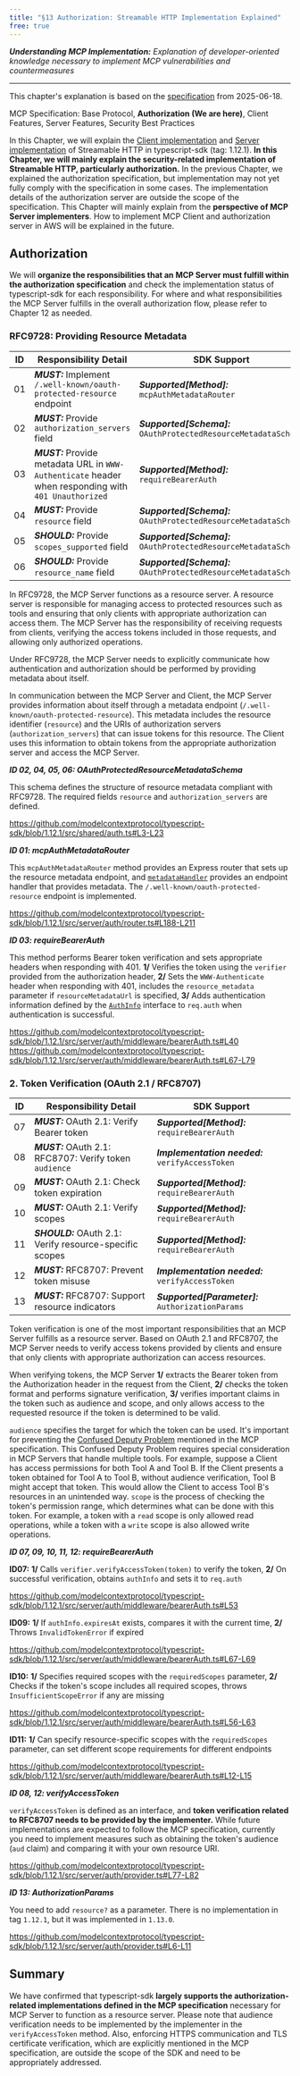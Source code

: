```yaml
---
title: "§13 Authorization: Streamable HTTP Implementation Explained"
free: true
---
```


___Understanding MCP Implementation:___  _Explanation of developer-oriented knowledge necessary to implement MCP vulnerabilities and countermeasures_

---

This chapter's explanation is based on the [specification](https://modelcontextprotocol.io/specification/2025-06-18) from 2025-06-18.

MCP Specification: Base Protocol, **Authorization (We are here)**, Client Features, Server Features, Security Best Practices

In this Chapter, we will explain the [Client implementation](https://github.com/modelcontextprotocol/typescript-sdk/blob/1.12.1/src/client/streamableHttp.ts) and [Server implementation](https://github.com/modelcontextprotocol/typescript-sdk/blob/1.12.1/src/server/streamableHttp.ts) of Streamable HTTP in typescript-sdk (tag: 1.12.1). **In this Chapter, we will mainly explain the security-related implementation of Streamable HTTP, particularly authorization.** In the previous Chapter, we explained the authorization specification, but implementation may not yet fully comply with the specification in some cases. The implementation details of the authorization server are outside the scope of the specification. This Chapter will mainly explain from the **perspective of MCP Server implementers**. How to implement MCP Client and authorization server in AWS will be explained in the future.

## Authorization

We will **organize the responsibilities that an MCP Server must fulfill within the authorization specification** and check the implementation status of typescript-sdk for each responsibility. For where and what responsibilities the MCP Server fulfills in the overall authorization flow, please refer to Chapter 12 as needed.

### RFC9728: Providing Resource Metadata

| ID | Responsibility Detail | SDK Support |
|--|----------|------------|
| 01 | ___MUST:___ Implement `/.well-known/oauth-protected-resource` endpoint | ___Supported[Method]:___ `mcpAuthMetadataRouter` |
| 02 | ___MUST:___ Provide `authorization_servers` field | ___Supported[Schema]:___ `OAuthProtectedResourceMetadataSchema` |
| 03 | ___MUST:___ Provide metadata URL in `WWW-Authenticate` header when responding with `401 Unauthorized` | ___Supported[Method]:___ `requireBearerAuth` |
| 04 | ___MUST:___ Provide `resource` field | ___Supported[Schema]:___ `OAuthProtectedResourceMetadataSchema` |
| 05 | ___SHOULD:___ Provide `scopes_supported` field |  ___Supported[Schema]:___ `OAuthProtectedResourceMetadataSchema` |
| 06 | ___SHOULD:___ Provide `resource_name` field | ___Supported[Schema]:___ `OAuthProtectedResourceMetadataSchema` |

In RFC9728, the MCP Server functions as a resource server. A resource server is responsible for managing access to protected resources such as tools and ensuring that only clients with appropriate authorization can access them. The MCP Server has the responsibility of receiving requests from clients, verifying the access tokens included in those requests, and allowing only authorized operations.

Under RFC9728, the MCP Server needs to explicitly communicate how authentication and authorization should be performed by providing metadata about itself.

In communication between the MCP Server and Client, the MCP Server provides information about itself through a metadata endpoint (`/.well-known/oauth-protected-resource`). This metadata includes the resource identifier (`resource`) and the URIs of authorization servers (`authorization_servers`) that can issue tokens for this resource. The Client uses this information to obtain tokens from the appropriate authorization server and access the MCP Server.

___ID 02, 04, 05, 06: OAuthProtectedResourceMetadataSchema___

This schema defines the structure of resource metadata compliant with RFC9728. The required fields `resource` and `authorization_servers` are defined.

https://github.com/modelcontextprotocol/typescript-sdk/blob/1.12.1/src/shared/auth.ts#L3-L23

___ID 01: mcpAuthMetadataRouter___

This `mcpAuthMetadataRouter` method provides an Express router that sets up the resource metadata endpoint, and [`metadataHandler`](https://github.com/modelcontextprotocol/typescript-sdk/blob/1.12.1/src/server/auth/handlers/metadata.ts#L6-L19) provides an endpoint handler that provides metadata. The `/.well-known/oauth-protected-resource` endpoint is implemented.

https://github.com/modelcontextprotocol/typescript-sdk/blob/1.12.1/src/server/auth/router.ts#L188-L211

___ID 03: requireBearerAuth___

This method performs Bearer token verification and sets appropriate headers when responding with 401. **1/** Verifies the token using the `verifier` provided from the authorization header, **2/** Sets the `WWW-Authenticate` header when responding with 401, includes the `resource_metadata` parameter if `resourceMetadataUrl` is specified, **3/** Adds authentication information defined by the [`AuthInfo`](https://github.com/modelcontextprotocol/typescript-sdk/blob/0506addf35f422650658c5e665ea184e3115a184/src/server/auth/types.ts#L4) interface to `req.auth` when authentication is successful.

https://github.com/modelcontextprotocol/typescript-sdk/blob/1.12.1/src/server/auth/middleware/bearerAuth.ts#L40
https://github.com/modelcontextprotocol/typescript-sdk/blob/1.12.1/src/server/auth/middleware/bearerAuth.ts#L67-L79

### 2. Token Verification (OAuth 2.1 / RFC8707)

| ID | Responsibility Detail | SDK Support |
|--|----------|------------|
| 07 | ___MUST:___ OAuth 2.1: Verify Bearer token | ___Supported[Method]:___ `requireBearerAuth` |
| 08 | ___MUST:___ OAuth 2.1: RFC8707: Verify token `audience` | ___Implementation needed:___ `verifyAccessToken` |
| 09 | ___MUST:___ OAuth 2.1: Check token expiration | ___Supported[Method]:___ `requireBearerAuth` |
| 10 | ___MUST:___ OAuth 2.1: Verify scopes | ___Supported[Method]:___ `requireBearerAuth` |
| 11 | ___SHOULD:___ OAuth 2.1: Verify resource-specific scopes | ___Supported[Method]:___ `requireBearerAuth` |
| 12 | ___MUST:___ RFC8707: Prevent token misuse | ___Implementation needed:___ `verifyAccessToken` |
| 13 | ___MUST:___ RFC8707: Support resource indicators | ___Supported[Parameter]:___ `AuthorizationParams` |

Token verification is one of the most important responsibilities that an MCP Server fulfills as a resource server. Based on OAuth 2.1 and RFC8707, the MCP Server needs to verify access tokens provided by clients and ensure that only clients with appropriate authorization can access resources.

When verifying tokens, the MCP Server **1/** extracts the Bearer token from the Authorization header in the request from the Client, **2/** checks the token format and performs signature verification, **3/** verifies important claims in the token such as audience and scope, and only allows access to the requested resource if the token is determined to be valid.

`audience` specifies the target for which the token can be used. It's important for preventing the [Confused Deputy Problem](https://modelcontextprotocol.io/specification/2025-06-18/basic/authorization#confused-deputy-problem) mentioned in the MCP specification. This Confused Deputy Problem requires special consideration in MCP Servers that handle multiple tools. For example, suppose a Client has access permissions for both Tool A and Tool B. If the Client presents a token obtained for Tool A to Tool B, without audience verification, Tool B might accept that token. This would allow the Client to access Tool B's resources in an unintended way. `scope` is the process of checking the token's permission range, which determines what can be done with this token. For example, a token with a `read` scope is only allowed read operations, while a token with a `write` scope is also allowed write operations.

___ID 07, 09, 10, 11, 12: requireBearerAuth___

**ID07:** **1/** Calls `verifier.verifyAccessToken(token)` to verify the token, **2/** On successful verification, obtains `authInfo` and sets it to `req.auth`

https://github.com/modelcontextprotocol/typescript-sdk/blob/1.12.1/src/server/auth/middleware/bearerAuth.ts#L53

**ID09:** **1/** If `authInfo.expiresAt` exists, compares it with the current time, **2/** Throws `InvalidTokenError` if expired

https://github.com/modelcontextprotocol/typescript-sdk/blob/1.12.1/src/server/auth/middleware/bearerAuth.ts#L67-L69

**ID10:** **1/** Specifies required scopes with the `requiredScopes` parameter, **2/** Checks if the token's scope includes all required scopes, throws `InsufficientScopeError` if any are missing

https://github.com/modelcontextprotocol/typescript-sdk/blob/1.12.1/src/server/auth/middleware/bearerAuth.ts#L56-L63

**ID11:** **1/** Can specify resource-specific scopes with the `requiredScopes` parameter, can set different scope requirements for different endpoints

https://github.com/modelcontextprotocol/typescript-sdk/blob/1.12.1/src/server/auth/middleware/bearerAuth.ts#L12-L15

___ID 08, 12: verifyAccessToken___

`verifyAccessToken` is defined as an interface, and **token verification related to RFC8707 needs to be provided by the implementer.** While future implementations are expected to follow the MCP specification, currently you need to implement measures such as obtaining the token's audience (`aud` claim) and comparing it with your own resource URI.

https://github.com/modelcontextprotocol/typescript-sdk/blob/1.12.1/src/server/auth/provider.ts#L77-L82

___ID 13: AuthorizationParams___

You need to add `resource?` as a parameter. There is no implementation in tag `1.12.1`, but it was implemented in `1.13.0`.

https://github.com/modelcontextprotocol/typescript-sdk/blob/1.12.1/src/server/auth/provider.ts#L6-L11

## Summary

We have confirmed that typescript-sdk **largely supports the authorization-related implementations defined in the MCP specification** necessary for MCP Server to function as a resource server. Please note that audience verification needs to be implemented by the implementer in the `verifyAccessToken` method. Also, enforcing HTTPS communication and TLS certificate verification, which are explicitly mentioned in the MCP specification, are outside the scope of the SDK and need to be appropriately addressed.
